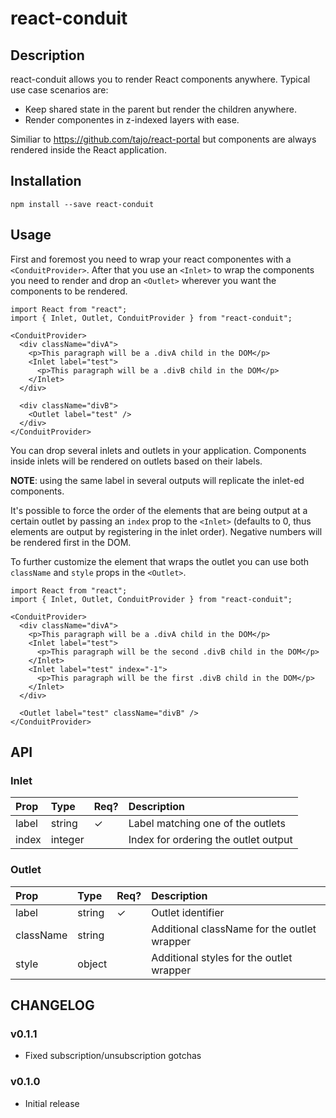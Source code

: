 # react-conduit

## Description

react-conduit allows you to render React components anywhere. Typical use case
scenarios are:

* Keep shared state in the parent but render the children anywhere.
* Render componentes in z-indexed layers with ease.

Similiar to https://github.com/tajo/react-portal but components are always rendered
inside the React application.


## Installation

```
npm install --save react-conduit
```

## Usage

First and foremost you need to wrap your react componentes with a `<ConduitProvider>`.
After that you use an `<Inlet>` to wrap the components you need to render and drop 
an `<Outlet>` wherever you want the components to be rendered.

```
import React from "react";
import { Inlet, Outlet, ConduitProvider } from "react-conduit";

<ConduitProvider>
  <div className="divA">
    <p>This paragraph will be a .divA child in the DOM</p>
    <Inlet label="test">
      <p>This paragraph will be a .divB child in the DOM</p>
    </Inlet>
  </div>

  <div className="divB">
    <Outlet label="test" />
  </div>
</ConduitProvider>
```

You can drop several inlets and outlets in your application. Components inside inlets
will be rendered on outlets based on their labels.

**NOTE**: using the same label in several outputs will replicate the inlet-ed components.

It's possible to force the order of the elements that are being output at a certain outlet
by passing an `index` prop to the `<Inlet>` (defaults to 0, thus elements are output by registering
in the inlet order). Negative numbers will be rendered first in the DOM.

To further customize the element that wraps the outlet you can use both `className` and `style`
props in the `<Outlet>`.

```
import React from "react";
import { Inlet, Outlet, ConduitProvider } from "react-conduit";

<ConduitProvider>
  <div className="divA">
    <p>This paragraph will be a .divA child in the DOM</p>
    <Inlet label="test">
      <p>This paragraph will be the second .divB child in the DOM</p>
    </Inlet>
    <Inlet label="test" index="-1">
      <p>This paragraph will be the first .divB child in the DOM</p>
    </Inlet>
  </div>

  <Outlet label="test" className="divB" />
</ConduitProvider>
```


## API

### Inlet

| Prop     | Type       | Req? | Description                          |
|:---------|:-----------|:-----|:-------------------------------------|
| label    | string     |  ✓   | Label matching one of the outlets    |
| index    | integer    |      | Index for ordering the outlet output |

### Outlet

| Prop      | Type       | Req? | Description                                 |
|:----------|:-----------|:-----|:--------------------------------------------|
| label     | string     |  ✓   | Outlet identifier                           |
| className | string     |      | Additional className for the outlet wrapper |
| style     | object     |      | Additional styles for the outlet wrapper    |

## CHANGELOG

### v0.1.1

* Fixed subscription/unsubscription gotchas

### v0.1.0

* Initial release
